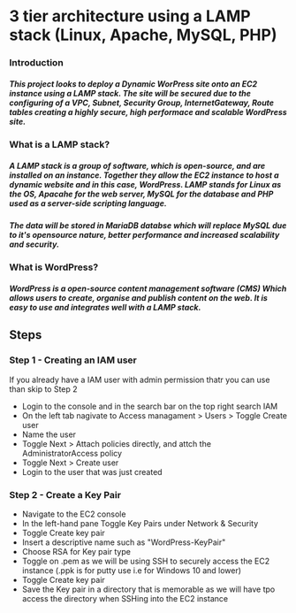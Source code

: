 # 3 tier architecture using a LAMP stack (Linux, Apache, MySQL, PHP)

### Introduction

##### This project looks to deploy a Dynamic WorPress site onto an EC2 instance using a LAMP stack. The site will be secured due to the configuring of a VPC, Subnet, Security Group, InternetGateway, Route tables creating a highly secure, high performace and scalable WordPress site.

### What is a LAMP stack?

##### A LAMP stack is a group of software, which is open-source, and are installed on an instance. Together they allow the EC2 instance to host a dynamic website and in this case, WordPress. LAMP stands for Linux as the OS, Apacahe for the web server, MySQL for the database and PHP used as a server-side scripting language.

##### The data will be stored in MariaDB databse which will replace MySQL due to it's opensource nature, better performance and increased scalability and security. 

### What is WordPress?

##### WordPress is a open-source content management software (CMS) Which allows users to create, organise and publish content on the web. It is easy to use and integrates well with a LAMP stack.

## Steps 

### Step 1 - Creating an IAM user

If you already have a IAM user with admin permission thatr you can use than skip to Step 2

- Login to the console and in the search bar on the top right search IAM
- On the left tab nagivate to Access managament > Users > Toggle Create user
- Name the user
- Toggle Next > Attach policies directly, and attch the AdministratorAccess policy
- Toggle Next > Create user
- Login to the user that was just created

### Step 2 - Create a Key Pair

- Navigate to the EC2 console
- In the left-hand pane Toggle Key Pairs under Network & Security
- Toggle Create key pair
- Insert a descriptive name such as "WordPress-KeyPair"
- Choose RSA for Key pair type
- Toggle on .pem as we will be using SSH to securely access the EC2 instance (.ppk is for putty use i.e for Windows 10 and lower)
- Toggle Create key pair
- Save the Key pair in a directory that is memorable as we will have tpo access the directory when SSHing into the EC2 instance

